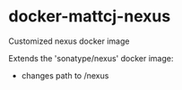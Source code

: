 # docker-mattcj-nexus
Customized nexus docker image

Extends the 'sonatype/nexus' docker image:
* changes path to /nexus

